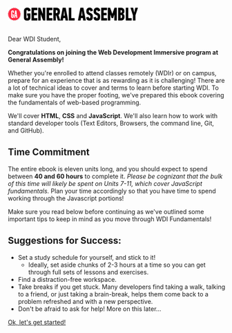 ![GA Logo](assets/GA_logo.png)
<br>
<br>

Dear WDI Student,

**Congratulations on joining the Web Development Immersive program at General Assembly!**

Whether you're enrolled to attend classes remotely (WDIr) or on campus, prepare for an experience that is as rewarding as it is challenging! There are a lot of technical ideas to cover and terms to learn before starting WDI. To make sure you have the proper footing, we've prepared this ebook covering the fundamentals of web-based programming.

We'll cover **HTML**, **CSS** and **JavaScript**.  We'll also learn how to work with standard developer tools (Text Editors, Browsers, the command line, Git, and GitHub).

## Time Commitment

The entire ebook is eleven units long, and you should expect to spend between **40 and 60 hours** to complete it.  _Please be cognizant that the bulk of this time will likely be spent on Units 7-11, which cover JavaScript fundamentals._  Plan your time accordingly so that you have time to spend working through the Javascript portions!

Make sure you read below before continuing as we've outlined some important tips to keep in mind as you move through WDI Fundamentals!


## Suggestions for Success:

* Set a study schedule for yourself, and stick to it!
	* Ideally, set aside chunks of 2-3 hours at a time so you can get through full sets of lessons and exercises. 
* Find a distraction-free workspace. 
* Take breaks if you get stuck.  Many developers find taking a walk, talking to a friend, or just taking a brain-break, helps them come back to a problem refreshed and with a new perspective.
* Don't be afraid to ask for help! More on this later...




[Ok, let's get started!](00_unit/units-and-lessons.md)
